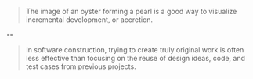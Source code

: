 > The image of an oyster forming a pearl is a good way to visualize incremental development, or accretion.

--

> In software construction, trying to create truly original work is often less effective than
focusing on the reuse of design ideas, code, and test cases from previous projects.
